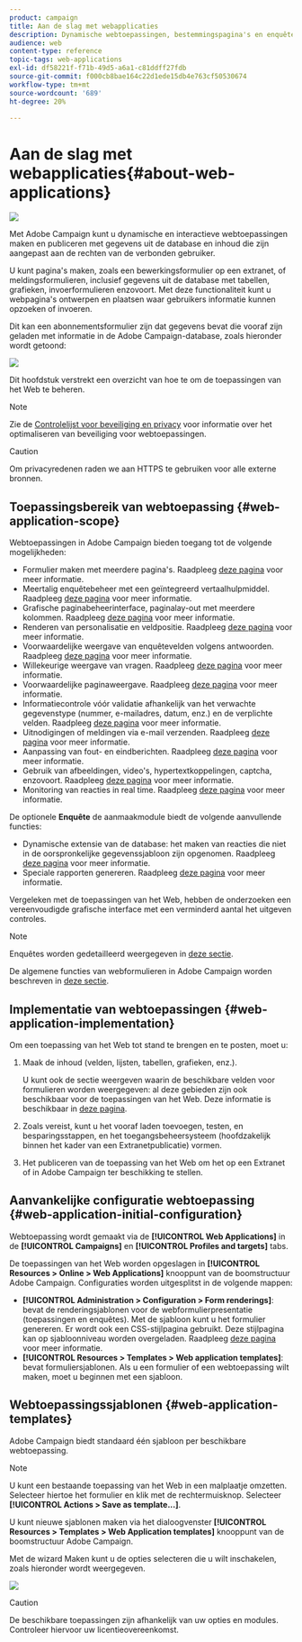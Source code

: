 ```yaml
---
product: campaign
title: Aan de slag met webapplicaties
description: Dynamische webtoepassingen, bestemmingspagina's en enquêtes maken en delen
audience: web
content-type: reference
topic-tags: web-applications
exl-id: df58221f-f71b-49d5-a6a1-c81ddff27fdb
source-git-commit: f000cb8bae164c22d1ede15db4e763cf50530674
workflow-type: tm+mt
source-wordcount: '689'
ht-degree: 20%

---
```


# Aan de slag met webapplicaties{#about-web-applications}

![](../../assets/common.svg)

Met Adobe Campaign kunt u dynamische en interactieve webtoepassingen maken en publiceren met gegevens uit de database en inhoud die zijn aangepast aan de rechten van de verbonden gebruiker.

U kunt pagina&#39;s maken, zoals een bewerkingsformulier op een extranet, of meldingsformulieren, inclusief gegevens uit de database met tabellen, grafieken, invoerformulieren enzovoort. Met deze functionaliteit kunt u webpagina&#39;s ontwerpen en plaatsen waar gebruikers informatie kunnen opzoeken of invoeren.

Dit kan een abonnementsformulier zijn dat gegevens bevat die vooraf zijn geladen met informatie in de Adobe Campaign-database, zoals hieronder wordt getoond:

![](assets/webapp_form_sample.png)

Dit hoofdstuk verstrekt een overzicht van hoe te om de toepassingen van het Web te beheren.

>[!NOTE]
>
>Zie de [Controlelijst voor beveiliging en privacy](https://helpx.adobe.com/nl/campaign/kb/acc-security.html) voor informatie over het optimaliseren van beveiliging voor webtoepassingen.

>[!CAUTION]
>
>Om privacyredenen raden we aan HTTPS te gebruiken voor alle externe bronnen.

## Toepassingsbereik van webtoepassing {#web-application-scope}

Webtoepassingen in Adobe Campaign bieden toegang tot de volgende mogelijkheden:

* Formulier maken met meerdere pagina&#39;s. Raadpleeg [deze pagina](about-web-forms.md) voor meer informatie.
* Meertalig enquêtebeheer met een geïntegreerd vertaalhulpmiddel. Raadpleeg [deze pagina](translating-a-web-application.md) voor meer informatie.
* Grafische paginabeheerinterface, paginalay-out met meerdere kolommen. Raadpleeg [deze pagina](designing-a-web-application.md) voor meer informatie.
* Renderen van personalisatie en veldpositie. Raadpleeg [deze pagina](editing-content.md#adding-personalization-content) voor meer informatie.
* Voorwaardelijke weergave van enquêtevelden volgens antwoorden. Raadpleeg [deze pagina](form-rendering.md#defining-fields-conditional-display) voor meer informatie.
* Willekeurige weergave van vragen. Raadpleeg [deze pagina](../../surveys/using/building-a-survey.md#adding-questions) voor meer informatie.
* Voorwaardelijke paginaweergave. Raadpleeg [deze pagina](defining-web-forms-page-sequencing.md#conditional-page-display) voor meer informatie.
* Informatiecontrole vóór validatie afhankelijk van het verwachte gegevenstype (nummer, e-mailadres, datum, enz.) en de verplichte velden. Raadpleeg [deze pagina](form-rendering.md#defining-control-settings) voor meer informatie.
* Uitnodigingen of meldingen via e-mail verzenden. Raadpleeg [deze pagina](publishing-a-web-form.md#delivering-a-form-via-email) voor meer informatie.
* Aanpassing van fout- en eindberichten. Raadpleeg [deze pagina](defining-web-forms-properties.md#setting-up-an-error-page) voor meer informatie.
* Gebruik van afbeeldingen, video&#39;s, hypertextkoppelingen, captcha, enzovoort. Raadpleeg [deze pagina](editing-content.md) voor meer informatie.
* Monitoring van reacties in real time. Raadpleeg [deze pagina](../../surveys/using/publish--track-and-use-collected-data.md#response-tracking) voor meer informatie.

De optionele **Enquête** de aanmaakmodule biedt de volgende aanvullende functies:

* Dynamische extensie van de database: het maken van reacties die niet in de oorspronkelijke gegevenssjabloon zijn opgenomen. Raadpleeg [deze pagina](../../surveys/using/managing-answers.md#storing-collected-answers) voor meer informatie.
* Speciale rapporten genereren. Raadpleeg [deze pagina](../../surveys/using/publish--track-and-use-collected-data.md#reports-on-surveys) voor meer informatie.

Vergeleken met de toepassingen van het Web, hebben de onderzoeken een vereenvoudigde grafische interface met een verminderd aantal het uitgeven controles.

>[!NOTE]
>
>Enquêtes worden gedetailleerd weergegeven in [deze sectie](../../surveys/using/about-surveys.md).
>
>De algemene functies van webformulieren in Adobe Campaign worden beschreven in [deze sectie](about-web-forms.md).

## Implementatie van webtoepassingen {#web-application-implementation}

Om een toepassing van het Web tot stand te brengen en te posten, moet u:

1. Maak de inhoud (velden, lijsten, tabellen, grafieken, enz.).

   U kunt ook de sectie weergeven waarin de beschikbare velden voor formulieren worden weergegeven: al deze gebieden zijn ook beschikbaar voor de toepassingen van het Web. Deze informatie is beschikbaar in [deze pagina](adding-fields-to-a-web-form.md).

1. Zoals vereist, kunt u het vooraf laden toevoegen, testen, en besparingsstappen, en het toegangsbeheersysteem (hoofdzakelijk binnen het kader van een Extranetpublicatie) vormen.
1. Het publiceren van de toepassing van het Web om het op een Extranet of in Adobe Campaign ter beschikking te stellen.

## Aanvankelijke configuratie webtoepassing {#web-application-initial-configuration}

Webtoepassing wordt gemaakt via de **[!UICONTROL Web Applications]** in de **[!UICONTROL Campaigns]** en **[!UICONTROL Profiles and targets]** tabs.

De toepassingen van het Web worden opgeslagen in **[!UICONTROL Resources > Online > Web Applications]** knooppunt van de boomstructuur Adobe Campaign. Configuraties worden uitgesplitst in de volgende mappen:

* **[!UICONTROL Administration > Configuration > Form renderings]**: bevat de renderingsjablonen voor de webformulierpresentatie (toepassingen en enquêtes). Met de sjabloon kunt u het formulier genereren. Er wordt ook een CSS-stijlpagina gebruikt. Deze stijlpagina kan op sjabloonniveau worden overgeladen. Raadpleeg [deze pagina](form-rendering.md#selecting-the-form-rendering-template) voor meer informatie.
* **[!UICONTROL Resources > Templates > Web application templates]**: bevat formuliersjablonen. Als u een formulier of een webtoepassing wilt maken, moet u beginnen met een sjabloon.

## Webtoepassingssjablonen {#web-application-templates}

Adobe Campaign biedt standaard één sjabloon per beschikbare webtoepassing.

>[!NOTE]
>
>U kunt een bestaande toepassing van het Web in een malplaatje omzetten. Selecteer hiertoe het formulier en klik met de rechtermuisknop. Selecteer **[!UICONTROL Actions > Save as template...]**.

U kunt nieuwe sjablonen maken via het dialoogvenster **[!UICONTROL Resources > Templates > Web Application templates]** knooppunt van de boomstructuur Adobe Campaign.

Met de wizard Maken kunt u de opties selecteren die u wilt inschakelen, zoals hieronder wordt weergegeven.

![](assets/webapp_create_template.png)

>[!CAUTION]
>
>De beschikbare toepassingen zijn afhankelijk van uw opties en modules. Controleer hiervoor uw licentieovereenkomst.
